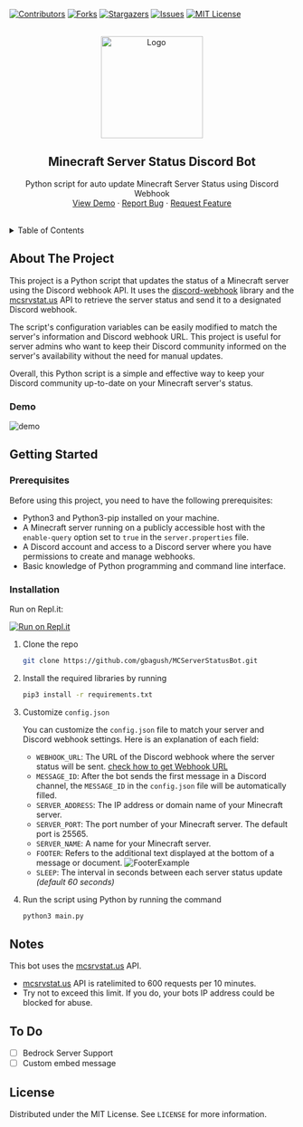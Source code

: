 [![Contributors][contributors-shield]][contributors-url]
[![Forks][forks-shield]][forks-url]
[![Stargazers][stars-shield]][stars-url]
[![Issues][issues-shield]][issues-url]
[![MIT License][license-shield]][license-url]

<!-- PROJECT LOGO -->
<br />
<div align="center">
  <a href="https://github.com/gbagush/MCServerStatusBot">
    <img src="https://i.ibb.co/3fmB6NJ/logo-minecraft.png" alt="Logo" width="180">
  </a>

<h2 align="center">Minecraft Server Status Discord Bot</h2>

  <p align="center">
    Python script for auto update Minecraft Server Status using Discord Webhook
    <br />
    <a href="#demo">View Demo</a>
    ·
    <a href="https://github.com/gbagush/MCServerStatusBot/issues">Report Bug</a>
    ·
    <a href="https://github.com/gbagush/MCServerStatusBot/issues">Request Feature</a>
  </p>
</div>

<br />

<!-- TABLE OF CONTENTS -->
<details>
  <summary>Table of Contents</summary>
  <ol>
    <li>
      <a href="#about-the-project">About The Project</a>
      <ul>
        <li><a href="#demo">Demo</a></li>
      </ul>
    </li>
    <li>
      <a href="#getting-started">Getting Started</a>
      <ul>
        <li><a href="#prerequisites">Prerequisites</a></li>
        <li><a href="#installation">Installation</a></li>
      </ul>
    </li>
    <li><a href="#notes">Notes</a></li>
    <li><a href="#to-do">To Do</a></li>
    <li><a href="#license">License</a></li>
  </ol>
</details>

<!-- ABOUT THE PROJECT -->
## About The Project
This project is a Python script that updates the status of a Minecraft server using the Discord webhook API. It uses the [discord-webhook](https://github.com/lovvskillz/python-discord-webhook) library and the [mcsrvstat.us](https://mcsrvstat.us/) API to retrieve the server status and send it to a designated Discord webhook.

The script's configuration variables can be easily modified to match the server's information and Discord webhook URL. This project is useful for server admins who want to keep their Discord community informed on the server's availability without the need for manual updates.

Overall, this Python script is a simple and effective way to keep your Discord community up-to-date on your Minecraft server's status.

<!-- DEMO -->
### Demo
![demo](https://i.ibb.co/DVkPwWw/demo.png)

<!-- GETTING STARTED -->
## Getting Started

### Prerequisites

Before using this project, you need to have the following prerequisites:

* Python3 and Python3-pip installed on your machine.
* A Minecraft server running on a publicly accessible host with the `enable-query` option set to `true` in the `server.properties` file.
* A Discord account and access to a Discord server where you have permissions to create and manage webhooks.
* Basic knowledge of Python programming and command line interface.

### Installation

Run on Repl.it:

[![Run on Repl.it](https://repl.it/badge/github/MrMazzone/dotreplit-example)](https://repl.it/github/gbagush/MCServerStatusBot)


1. Clone the repo
   ```sh
   git clone https://github.com/gbagush/MCServerStatusBot.git
   ```
2. Install the required libraries by running
   ```sh
   pip3 install -r requirements.txt
   ```
3. Customize `config.json`

   You can customize the `config.json` file to match your server and Discord webhook settings. Here is an explanation of each field:

   * `WEBHOOK_URL`: The URL of the Discord webhook where the server status will be sent.
   [check how to get Webhook URL](https://support.discord.com/hc/en-us/articles/228383668-Intro-to-Webhooks)
   * `MESSAGE_ID`: After the bot sends the first message in a Discord channel, the `MESSAGE_ID` in the `config.json` file will be automatically filled.
   * `SERVER_ADDRESS`: The IP address or domain name of your Minecraft server.
   * `SERVER_PORT`: The port number of your Minecraft server. The default port is 25565.
   * `SERVER_NAME`: A name for your Minecraft server.
   * `FOOTER`: Refers to the additional text displayed at the bottom of a message or document.
   ![FooterExample](https://i.ibb.co/16X7Gqx/footer.png)
   * `SLEEP`: The interval in seconds between each server status update _(default 60 seconds)_

4. Run the script using Python by running the command
   ```sh
   python3 main.py
   ```
<!-- NOTES -->
## Notes
This bot uses the [mcsrvstat.us](https://mcsrvstat.us/) API.

* [mcsrvstat.us](https://mcsrvstat.us/) API is ratelimited to 600 requests per 10 minutes.
* Try not to exceed this limit. If you do, your bots IP address could be blocked for abuse.

<!-- TO DO -->
## To Do
- [ ] Bedrock Server Support
- [ ] Custom embed message

<!-- LICENSE -->
## License

Distributed under the MIT License. See `LICENSE` for more information.

<!-- MARKDOWN LINKS & IMAGES -->
<!-- https://www.markdownguide.org/basic-syntax/#reference-style-links -->
[contributors-shield]: https://img.shields.io/github/contributors/gbagush/MCServerStatusBot.svg?style=for-the-badge
[contributors-url]: https://github.com/gbagush/MCServerStatusBot/graphs/contributors
[forks-shield]: https://img.shields.io/github/forks/gbagush/MCServerStatusBot.svg?style=for-the-badge
[forks-url]: https://github.com/gbagush/MCServerStatusBot/network/members
[stars-shield]: https://img.shields.io/github/stars/gbagush/MCServerStatusBot.svg?style=for-the-badge
[stars-url]: https://github.com/gbagush/MCServerStatusBot/stargazers
[issues-shield]: https://img.shields.io/github/issues/gbagush/MCServerStatusBot.svg?style=for-the-badge
[issues-url]: https://github.com/gbagush/MCServerStatusBot/issues
[license-shield]: https://img.shields.io/github/license/gbagush/MCServerStatusBot.svg?style=for-the-badge
[license-url]: https://github.com/gbagush/MCServerStatusBot/blob/master/LICENSE
